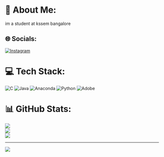 # 💫 About Me:
im a student at kssem bangalore


## 🌐 Socials:
[![Instagram](https://img.shields.io/badge/Instagram-%23E4405F.svg?logo=Instagram&logoColor=white)](https://instagram.com/pr.modx)

# 💻 Tech Stack:
![C](https://img.shields.io/badge/c-%2300599C.svg?style=for-the-badge&logo=c&logoColor=white) ![Java](https://img.shields.io/badge/java-%23ED8B00.svg?style=for-the-badge&logo=openjdk&logoColor=white) ![Anaconda](https://img.shields.io/badge/Anaconda-%2344A833.svg?style=for-the-badge&logo=anaconda&logoColor=white) ![Python](https://img.shields.io/badge/python-3670A0?style=for-the-badge&logo=python&logoColor=ffdd54) ![Adobe](https://img.shields.io/badge/adobe-%23FF0000.svg?style=for-the-badge&logo=adobe&logoColor=white)
# 📊 GitHub Stats:
![](https://github-readme-stats.vercel.app/api?username=pramodprom&theme=vue-dark&hide_border=false&include_all_commits=true&count_private=true)<br/>
![](https://github-readme-streak-stats.herokuapp.com/?user=pramodprom&theme=vue-dark&hide_border=false)<br/>
![](https://github-readme-stats.vercel.app/api/top-langs/?username=pramodprom&theme=vue-dark&hide_border=false&include_all_commits=true&count_private=true&layout=compact)

---
[![](https://visitcount.itsvg.in/api?id=pramodprom&icon=0&color=0)](https://visitcount.itsvg.in)

<!-- Proudly created with GPRM ( https://gprm.itsvg.in ) -->

